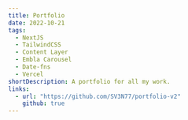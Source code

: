 ```yaml
---
title: Portfolio
date: 2022-10-21
tags:
  - NextJS
  - TailwindCSS
  - Content Layer
  - Embla Carousel
  - Date-fns
  - Vercel
shortDescription: A portfolio for all my work.
links:
  - url: "https://github.com/SV3N77/portfolio-v2"
    github: true
---
```

